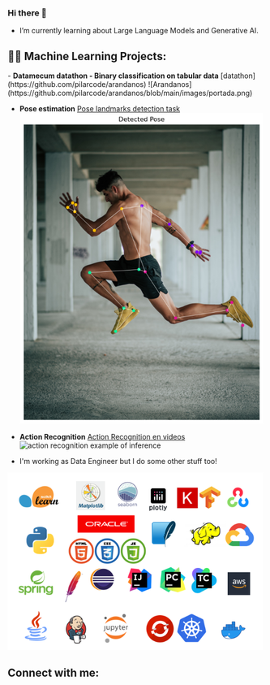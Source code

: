 ### Hi there 👋
-  I’m currently learning about Large Language Models and Generative AI.


<h2> 👩‍💻 Machine Learning Projects:</h2>
 - <b>Datamecum datathon - Binary classification on tabular data</b> [datathon](https://github.com/pilarcode/arandanos)  
   ![Arandanos] (https://github.com/pilarcode/arandanos/blob/main/images/portada.png)

 - <b>Pose estimation</b> [Pose landmarks detection task](https://github.com/pilarcode/pose_estimation/)  
    ![Pose Estimation](https://github.com/pilarcode/human_pose_estimation/blob/main/docs/output.png)
 - <b>Action Recognition</b> [Action Recognition en videos](https://github.com/pilarcode/action-recognition-in-videos)
   ![action recognition example of inference](https://github.com/pilarcode/demos/blob/main/images/action_recognition.png)
   
-  I'm working as Data Engineer but I do some other stuff too!
<p align="center">
  <img src="https://github.com/pilarcode/pilarcode/blob/main/images/tools.png">
</p>

<h2>  Connect with me:</h2>
<img align="left" alt="" width="22px" src="https://cdn.jsdelivr.net/npm/simple-icons@v3/icons/twitter.svg" />
<img align="left" alt="" width="22px" src="https://cdn.jsdelivr.net/npm/simple-icons@v3/icons/linkedin.svg" />
<img align="left" alt="" width="22px" src="https://cdn.jsdelivr.net/npm/simple-icons@v3/icons/instagram.svg" />
